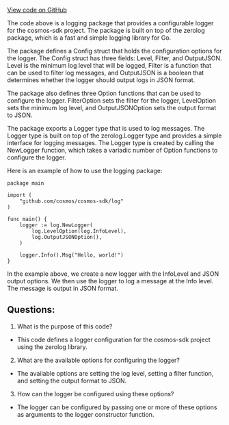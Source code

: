 [View code on GitHub](https://github.com/cosmos/cosmos-sdk.git/log/options.go)

The code above is a logging package that provides a configurable logger for the cosmos-sdk project. The package is built on top of the zerolog package, which is a fast and simple logging library for Go.

The package defines a Config struct that holds the configuration options for the logger. The Config struct has three fields: Level, Filter, and OutputJSON. Level is the minimum log level that will be logged, Filter is a function that can be used to filter log messages, and OutputJSON is a boolean that determines whether the logger should output logs in JSON format.

The package also defines three Option functions that can be used to configure the logger. FilterOption sets the filter for the logger, LevelOption sets the minimum log level, and OutputJSONOption sets the output format to JSON.

The package exports a Logger type that is used to log messages. The Logger type is built on top of the zerolog.Logger type and provides a simple interface for logging messages. The Logger type is created by calling the NewLogger function, which takes a variadic number of Option functions to configure the logger.

Here is an example of how to use the logging package:

```
package main

import (
	"github.com/cosmos/cosmos-sdk/log"
)

func main() {
	logger := log.NewLogger(
		log.LevelOption(log.InfoLevel),
		log.OutputJSONOption(),
	)

	logger.Info().Msg("Hello, world!")
}
```

In the example above, we create a new logger with the InfoLevel and JSON output options. We then use the logger to log a message at the Info level. The message is output in JSON format.
## Questions: 
 1. What is the purpose of this code?
- This code defines a logger configuration for the cosmos-sdk project using the zerolog library.

2. What are the available options for configuring the logger?
- The available options are setting the log level, setting a filter function, and setting the output format to JSON.

3. How can the logger be configured using these options?
- The logger can be configured by passing one or more of these options as arguments to the logger constructor function.